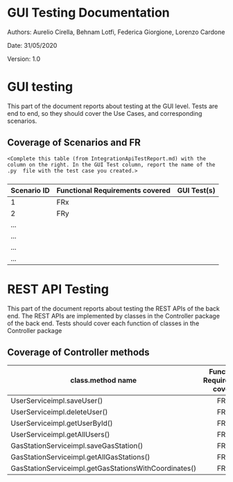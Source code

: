 # GUI  Testing Documentation 

Authors: Aurelio Cirella, Behnam Lotfi, Federica Giorgione, Lorenzo Cardone

Date: 31/05/2020

Version: 1.0

# GUI testing

This part of the document reports about testing at the GUI level. Tests are end to end, so they should cover the Use Cases, and corresponding scenarios.

## Coverage of Scenarios and FR

```
<Complete this table (from IntegrationApiTestReport.md) with the column on the right. In the GUI Test column, report the name of the .py  file with the test case you created.>
```

### 

| Scenario ID | Functional Requirements covered | GUI Test(s) |
| ----------- | ------------------------------- | ----------- | 
| 1           | FRx                             |             |             
| 2           | FRy                             |             |             
| ...         |                                 |             |         
| ...         |                                 |             |             
| ...         |                                 |             |             
| ...         |                                 |             |             


# REST  API  Testing

This part of the document reports about testing the REST APIs of the back end. The REST APIs are implemented by classes in the Controller package of the back end. 
Tests should cover each function of classes in the Controller package

## Coverage of Controller methods


<Report in this table the test cases defined to cover all methods in Controller classes >

| class.method name | Functional Requirements covered |REST  API Test(s) | 
| ----------- | :--------------------: | ----------- | 
|  UserServiceimpl.saveUser()   | FR1.1                |testSaveUser()|   
|  UserServiceimpl.deleteUser() | FR1.2                |testDeleteUser()|  
|  UserServiceimpl.getUserById()| FR1.3                |testUserById()|  
|  UserServiceimpl.getAllUsers()| FR1.4                |testAllUser() |   
|  GasStationServiceimpl.saveGasStation()   | FR3.1                |testSaveGasStation()|  
|  GasStationServiceimpl.getAllGasStations()| FR3.3                |testAllGasStations() |          
| GasStationServiceimpl.getGasStationsWithCoordinates()| FR4.1|testGasStationWithCoordinate()|